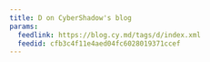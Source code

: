 ```yaml
---
title: D on CyberShadow's blog
params:
  feedlink: https://blog.cy.md/tags/d/index.xml
  feedid: cfb3c4f11e4aed04fc6028019371ccef
---
```

